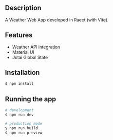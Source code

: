 ## Description

A Weather Web App developed in Raect (with Vite).

## Features

-   Weather API integration
-   Material UI
-   Jotai Global State

## Installation

```bash
$ npm install
```

## Running the app

```bash
# development
$ npm run dev

# production mode
$ npm run build
$ npm run preview
```
